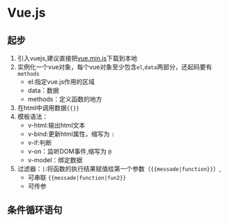 # Vue.js

## 起步

1. 引入vuejs,建议直接把[vue.min.js](https://vuejs.org/js/vue.min.js)下载到本地
2. 实例化一个vue对象，每个vue对象至少包含`el`,`data`两部分，还起码要有`methods`
   * el:指定vue.js作用的区域
   * data：数据
   * methods：定义函数的地方
3. 在html中调用数据`{{}}`
4. 模板语法：
   * v-html:输出html文本
   * v-bind:更新html属性，缩写为 `:`
   * v-if:判断
   * v-on：监听DOM事件,缩写为 `@`
   * v-model：绑定数据
5. 过滤器：`|`:将函数的执行结果赋值给第一个参数（`{{messade|function}}`）,
   * 可串联 `{{messade|function|fun2}}`
   * 可传参

## 条件循环语句

